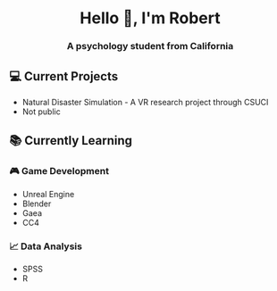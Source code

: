 <h1 align="center">Hello 👋, I'm Robert</h1>
<h3 align="center">A psychology student from California</h3>

## 💻 Current Projects
- Natural Disaster Simulation - A VR research project through CSUCI
- Not public

## 📚 Currently Learning
### 🎮 Game Development
- Unreal Engine
- Blender
- Gaea
- CC4
### 📈 Data Analysis
- SPSS
- R
